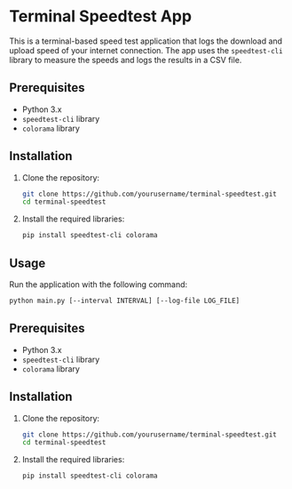 # Terminal Speedtest App

This is a terminal-based speed test application that logs the download and upload speed of your internet connection. The app uses the `speedtest-cli` library to measure the speeds and logs the results in a CSV file.

## Prerequisites

- Python 3.x
- `speedtest-cli` library
- `colorama` library

## Installation

1. Clone the repository:
    ```sh
    git clone https://github.com/yourusername/terminal-speedtest.git
    cd terminal-speedtest
    ```

2. Install the required libraries:
    ```sh
    pip install speedtest-cli colorama
    ```

## Usage

Run the application with the following command:
```sh
python main.py [--interval INTERVAL] [--log-file LOG_FILE]
```

## Prerequisites
- Python 3.x
- `speedtest-cli` library
- `colorama` library

## Installation

1. Clone the repository:
    ```sh
    git clone https://github.com/yourusername/terminal-speedtest.git
    cd terminal-speedtest
    ```

2. Install the required libraries:
    ```sh
    pip install speedtest-cli colorama
    ```
